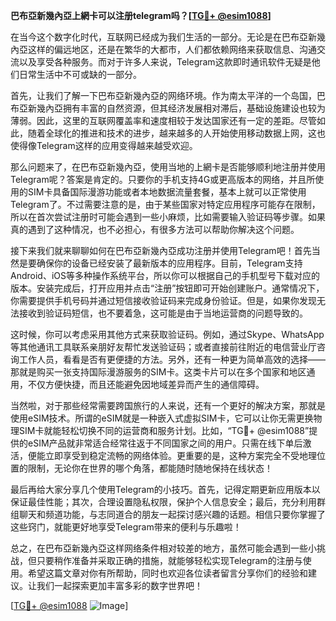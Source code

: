 **巴布亞新幾內亞上網卡可以注册telegram吗？[[TG💪+ @esim1088](https://t.me/s/esim1088)]**

在当今这个数字化时代，互联网已经成为我们生活的一部分。无论是在巴布亞新幾內亞这样的偏远地区，还是在繁华的大都市，人们都依赖网络来获取信息、沟通交流以及享受各种服务。而对于许多人来说，Telegram这款即时通讯软件无疑是他们日常生活中不可或缺的一部分。

首先，让我们了解一下巴布亞新幾內亞的网络环境。作为南太平洋的一个岛国，巴布亞新幾內亞拥有丰富的自然资源，但其经济发展相对滞后，基础设施建设也较为薄弱。因此，这里的互联网覆盖率和速度相较于发达国家还有一定的差距。尽管如此，随着全球化的推进和技术的进步，越来越多的人开始使用移动数据上网，这也使得像Telegram这样的应用变得越来越受欢迎。

那么问题来了，在巴布亞新幾內亞，使用当地的上網卡是否能够顺利地注册并使用Telegram呢？答案是肯定的。只要你的手机支持4G或更高版本的网络，并且所使用的SIM卡具备国际漫游功能或者本地数据流量套餐，基本上就可以正常使用Telegram了。不过需要注意的是，由于某些国家对特定应用程序可能存在限制，所以在首次尝试注册时可能会遇到一些小麻烦，比如需要输入验证码等步骤。如果真的遇到了这种情况，也不必担心，有很多方法可以帮助你解决这个问题。

接下来我们就来聊聊如何在巴布亞新幾內亞成功注册并使用Telegram吧！首先当然是要确保你的设备已经安装了最新版本的应用程序。目前，Telegram支持Android、iOS等多种操作系统平台，所以你可以根据自己的手机型号下载对应的版本。安装完成后，打开应用并点击“注册”按钮即可开始创建账户。通常情况下，你需要提供手机号码并通过短信接收验证码来完成身份验证。但是，如果你发现无法接收到验证码短信，也不要着急，这可能是由于当地运营商的问题导致的。

这时候，你可以考虑采用其他方式来获取验证码。例如，通过Skype、WhatsApp等其他通讯工具联系亲朋好友帮忙发送验证码；或者直接前往附近的电信营业厅咨询工作人员，看看是否有更便捷的方法。另外，还有一种更为简单高效的选择——那就是购买一张支持国际漫游服务的SIM卡。这类卡片可以在多个国家和地区通用，不仅方便快捷，而且还能避免因地域差异而产生的通信障碍。

当然啦，对于那些经常需要跨国旅行的人来说，还有一个更好的解决方案，那就是使用eSIM技术。所谓的eSIM就是一种嵌入式虚拟SIM卡，它可以让你无需更换物理SIM卡就能轻松切换不同的运营商和服务计划。比如，“TG💪+ @esim1088”提供的eSIM产品就非常适合经常往返于不同国家之间的用户。只需在线下单后激活，便能立即享受到稳定流畅的网络体验。更重要的是，这种方案完全不受地理位置的限制，无论你在世界的哪个角落，都能随时随地保持在线状态！

最后再给大家分享几个使用Telegram的小技巧。首先，记得定期更新应用版本以保证最佳性能；其次，合理设置隐私权限，保护个人信息安全；最后，充分利用群组聊天和频道功能，与志同道合的朋友一起探讨感兴趣的话题。相信只要你掌握了这些窍门，就能更好地享受Telegram带来的便利与乐趣啦！

总之，在巴布亞新幾內亞这样网络条件相对较差的地方，虽然可能会遇到一些小挑战，但只要稍作准备并采取正确的措施，就能够轻松实现Telegram的注册与使用。希望这篇文章对你有所帮助，同时也欢迎各位读者留言分享你们的经验和建议。让我们一起探索更加丰富多彩的数字世界吧！

[[TG💪+ @esim1088](https://t.me/s/esim1088) ![Image](https://i.postimg.cc/4NQfJmqS/Snipaste-2025-05-13-00-14-12.png)]